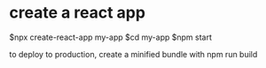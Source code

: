 # create a react app
$npx create-react-app my-app
$cd my-app
$npm start

to deploy to production, create a minified bundle with npm run build
